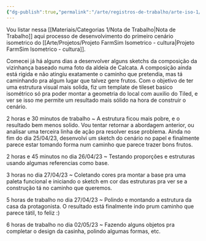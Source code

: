 ```yaml
---
{"dg-publish":true,"permalink":"/arte/registros-de-trabalho/arte-iso-1/","noteIcon":""}
---
```


Vou listar nessa [[Materiais/Categorias 1/Nota de Trabalho\|Nota de Trabalho]] aqui processo de desenvolvimento do primeiro cenário isometrico do [[Arte/Projetos/Projeto FarmSim Isometrico - cultura\|Projeto FarmSim Isometrico - cultura]].

Comecei já há alguns dias a desenvolver alguns sketchs da composição da vizinhança baseado numa foto da aldeia de Calcata. A composição ainda está rigida e não atingiu exatamente o caminho que pretendia, mas tá caminhando pra algum lugar que talvez gere frutos.
Com o objetivo de ter uma estrutura visual mais solida, fiz um template de tileset basico isométrico só pra poder montar a geometria do local com auxilio do Tiled, e ver se isso me permite um resultado mais sólido na hora de construir o cenário.

2 horas e 30 minutos de trabalho ~ A estrutura ficou mais pobre, e o resultado bem menos solido. Vou tentar retornar a abordagem anterior, ou analisar uma terceira linha de ação pra resolver esse problema.
Ainda no fim do dia 25/04/23, desenvolvi um sketch do cenário no papel e finalmente parece estar tomando forma num caminho que parece trazer bons frutos.

2 horas e 45 minutos no dia 26/04/23 ~ Testando proporções e estruturas usando algumas referencias como base.

3 horas no dia 27/04/23 ~ Coletando cores pra montar a base pra uma paleta funcional e iniciando o sketch em cor das estruturas pra ver se a construção tá no caminho que queremos.

5 horas de trabalho no dia 27/04/23 ~ Polindo e montando a estrutura da casa da protagonista. O resultado está finalmente indo prum caminho que parece tátil, to feliz :)

6 horas de trabalho no dia 02/05/23 ~ Fazendo alguns objetos pra completar o design da casinha, polindo algumas formas, etc.